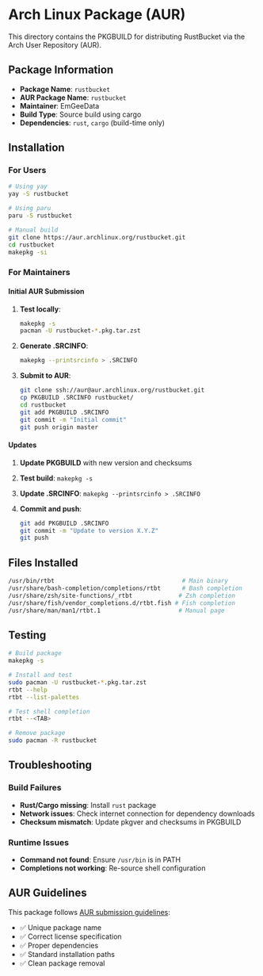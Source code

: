 # Arch Linux Package (AUR)

This directory contains the PKGBUILD for distributing RustBucket via the Arch User Repository (AUR).

## Package Information

- **Package Name**: `rustbucket`
- **AUR Package Name**: `rustbucket`
- **Maintainer**: EmGeeData
- **Build Type**: Source build using cargo
- **Dependencies**: `rust`, `cargo` (build-time only)

## Installation

### For Users

```bash
# Using yay
yay -S rustbucket

# Using paru  
paru -S rustbucket

# Manual build
git clone https://aur.archlinux.org/rustbucket.git
cd rustbucket
makepkg -si
```

### For Maintainers

#### Initial AUR Submission

1. **Test locally**:

   ```bash
   makepkg -s
   pacman -U rustbucket-*.pkg.tar.zst
   ```

2. **Generate .SRCINFO**:

   ```bash
   makepkg --printsrcinfo > .SRCINFO
   ```

3. **Submit to AUR**:

   ```bash
   git clone ssh://aur@aur.archlinux.org/rustbucket.git
   cp PKGBUILD .SRCINFO rustbucket/
   cd rustbucket
   git add PKGBUILD .SRCINFO
   git commit -m "Initial commit"
   git push origin master
   ```

#### Updates

1. **Update PKGBUILD** with new version and checksums
2. **Test build**: `makepkg -s`
3. **Update .SRCINFO**: `makepkg --printsrcinfo > .SRCINFO`
4. **Commit and push**:

   ```bash
   git add PKGBUILD .SRCINFO
   git commit -m "Update to version X.Y.Z"
   git push
   ```

## Files Installed

```bash
/usr/bin/rtbt                                    # Main binary
/usr/share/bash-completion/completions/rtbt      # Bash completion
/usr/share/zsh/site-functions/_rtbt             # Zsh completion  
/usr/share/fish/vendor_completions.d/rtbt.fish # Fish completion
/usr/share/man/man1/rtbt.1                      # Manual page
```

## Testing

```bash
# Build package
makepkg -s

# Install and test
sudo pacman -U rustbucket-*.pkg.tar.zst
rtbt --help
rtbt --list-palettes

# Test shell completion
rtbt --<TAB>

# Remove package
sudo pacman -R rustbucket
```

## Troubleshooting

### Build Failures

- **Rust/Cargo missing**: Install `rust` package
- **Network issues**: Check internet connection for dependency downloads
- **Checksum mismatch**: Update pkgver and checksums in PKGBUILD

### Runtime Issues

- **Command not found**: Ensure `/usr/bin` is in PATH
- **Completions not working**: Re-source shell configuration

## AUR Guidelines

This package follows [AUR submission guidelines](https://wiki.archlinux.org/title/AUR_submission_guidelines):

- ✅ Unique package name
- ✅ Correct license specification
- ✅ Proper dependencies
- ✅ Standard installation paths
- ✅ Clean package removal

